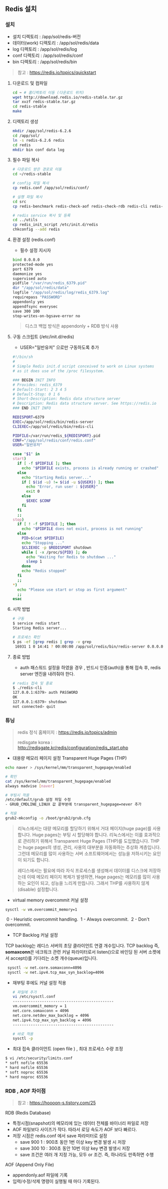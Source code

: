 ## Redis 설치

### 설치

* 설치 디렉토리 : /app/sol/redis-버전
* 데이터(work) 디렉토리 : /app/sol/redis/data
* log 디렉토리 : /app/sol/redis/log
* conf 디렉토리 : /app/sol/redis/conf
* bin 디렉토리 : /app/sol/redis/bin

> 참고 : https://redis.io/topics/quickstart

1. 다운로드 및 컴파일

   ~~~bash
   cd ~	# 홈디렉토리 이동 (다운로드 위치)
   wget http://download.redis.io/redis-stable.tar.gz
   tar xvzf redis-stable.tar.gz
   cd redis-stable
   make
   ~~~

   

2. 디렉토리 생성

   ~~~bash
   mkdir /app/sol/redis-6.2.6
   cd /app/sol/
   ln -s redis-6.2.6 redis
   cd redis
   mkdir bin conf data log
   ~~~

   

3. 필수 파일 복사

   ~~~bash
   # 다운로드 받은 경로로 이동
   cd ~/redis-stable
   
   # config 파일 복사
   cp redis.conf /app/sol/redis/conf/
   
   # 실행 파일 복사
   cd src
   cp redis-benchmark redis-check-aof redis-check-rdb redis-cli redis-server /app/sol/redis/bin/
   
   # redis service 복사 및 등록
   cd ../utils
   cp redis_init_script /etc/init.d/redis
   chkconfig --add redis
   ~~~

   

4. 환경 설정 (redis.conf)

   - 필수 설정 지시자

   ~~~bash
   bind 0.0.0.0
   protected-mode yes
   port 6379
   daemonize yes
   supervised auto
   pidfile "/var/run/redis_6379.pid"
   dir "/app/sol/redis/data"
   logfile "/app/sol/redis/log/redis_6379.log"
   requirepass "PASSWORD"
   appendonly yes
   appendfsync everysec
   save 300 100
   stop-writes-on-bgsave-error no
   ~~~

   > 디스크 백업 방식은 appendonly + RDB 방식 사용

   

5. 구동 스크립트 (/etc/init.d/redis) 

   * USER="일반유저" 으로만 구동하도록 추가

   ~~~bash
   #!/bin/sh
   #
   # Simple Redis init.d script conceived to work on Linux systems
   # as it does use of the /proc filesystem.
   
   ### BEGIN INIT INFO
   # Provides: redis_6379
   # Default-Start: 2 3 4 5
   # Default-Stop: 0 1 6
   # Short-Description: Redis data structure server
   # Description: Redis data structure server. See https://redis.io
   ### END INIT INFO
   
   REDISPORT=6379
   EXEC=/app/sol/redis/bin/redis-server
   CLIEXEC=/app/sol/redis/bin/redis-cli
   
   PIDFILE=/var/run/redis_${REDISPORT}.pid
   CONF="/app/sol/redis/conf/redis.conf"
   USER="일반유저"
   
   case "$1" in
   start)
     if [ -f $PIDFILE ]; then
       echo "$PIDFILE exists, process is already running or crashed"
     else
       echo "Starting Redis server..."
       if [ $(id -u) != $(id -u ${USER}) ]; then
         echo "Error, run user : ${USER}"
         exit 0
       else
         $EXEC $CONF
       fi
     fi
     ;;
   stop)
     if [ ! -f $PIDFILE ]; then
       echo "$PIDFILE does not exist, process is not running"
     else
       PID=$(cat $PIDFILE)
       echo "Stopping ..."
       $CLIEXEC -p $REDISPORT shutdown
       while [ -x /proc/${PID} ]; do
         echo "Waiting for Redis to shutdown ..."
         sleep 1
       done
       echo "Redis stopped"
     fi
     ;;
   *)
     echo "Please use start or stop as first argument"
     ;;
   esac
   ~~~

   

6. 시작 방법

   ~~~bash
   # 구동
   $ service redis start
   Starting Redis server...
   
   # 프로세스 확인
   $ ps -ef |grep redis | grep -v grep
    16931 1 0 14:41 ? 00:00:00 /app/sol/redis/bin/redis-server 0.0.0.0:6379
   ~~~

   

7. 종료 방법

   * auth 패스워드 설정을 하였을 경우 , 반드시 인증(auth)을 통해 접속 후, redis server 엔진을 내려줘야 한다.

   ~~~bash
   # redis 접속 및 종료
   $ ./redis-cli
   127.0.0.1:6379> auth PASSWORD
   OK
   127.0.0.1:6379> shutdown
   not connected> quit
   ~~~

   



### 튜닝

> redis 정식 홈페이지 : https://redis.io/topics/admin
>
> redisgate korea : http://redisgate.kr/redis/configuration/redis_start.php

* 대용량 메모리 페이지 설정  Transparent Huge Pages (THP) 

~~~bash
echo naver > /sys/kernel/mm/transparent_hugepage/enabled

# 확인
cat /sys/kernel/mm/transparent_hugepage/enabled
always madvise [naver]

# 부팅시 적용
/etc/default/grub 설정 파일 수정
- GRUB_CMDLINE_LINUX 값 끝부분에 transparent_hugepage=never 추가

# 적용
grub2-mkconfig -o /boot/grub2/grub.cfg

~~~

>리눅스에서는 대량 메모리를 할당하기 위해서 거대 페이지(huge page)를 사용합니다. Huge pages는 부팅 시 할당해야 합니다. 리눅스에서는 이를 효과적으로 관리하기 위해서 Transparent Huge Pages (THP)를 도입했습니다.  THP는 huge pages의 생성, 관리, 사용의 대부분을 자동화하는 추상화 계층입니다. 그런데 메모리를 많이 사용하는 서버 소프트웨어에서는 성능을 저하시키는 요인이 되기도 합니다.
>
>레디스에서는 필요에 따라 자식 프로세스를 생성해서 데이터를 디스크에 저장하는데 이때 메모리 페이지 복제가 발생하면, Hage pages는 메모리를 많이 사용하는 요인이 되고, 성능을 느리게 만듭니다.  그래서 THP를 사용하지 않게(disable) 설정합니다.

* virtual memory overcommit 커널 설정

~~~bash
sysctl -w vm.overcommit_memory=1
~~~

​	0 - Heuristic overcommit handling.
​	1 - Always overcommit.
​	2 - Don't overcommit.

* TCP Backlog 커널 설정

TCP backlog는 레디스 서버의 초당 클라이언트 연결 개수입니다.   TCP backlog 즉, **somaxconn**은 네크워크 관련 커널 파라미터로서 listen()으로 바인딩 된 서버 소켓에서 accept()를 기다리는 소켓 개수(queue)입니다.

~~~bash
 sysctl -w net.core.somaxconn=4096
 sysctl -w net.ipv4.tcp_max_syn_backlog=4096
~~~

* 재부팅 후에도 커널 설정 적용 

  ~~~bash
  # 파일에 추가
  vi /etc/sysctl.conf
  ---------------------------------------------
  vm.overcommit_memory = 1
  net.core.somaxconn = 4096
  net.core.netdev_max_backlog = 4096
  net.ipv4.tcp_max_syn_backlog = 4096
  ---------------------------------------------
  
  # 바로 적용
  sysctl -p
  ~~~

  

* 최대 접속 클라이언트 (open file ) , 최대 프로세스 수량 조정

~~~bash
$ vi /etc/security/limits.conf
* soft nofile 65536
* hard nofile 65536
* soft noproc 65536
* hard noproc 65536
~~~



### RDB , AOF 차이점

> 참고 : https://hoooon-s.tistory.com/25

RDB (Redis Database)

- 특정시점(snapshot)의 메모리에 있는 데이터 전체를 바이너리 파일로 저장
- AOF 파일보다 사이즈가 작다. 따라서 로딩 속도가 AOF 보다 빠르다. 
- 저장 시점은 redis.conf 에서 save 파라미터로 설정
  - save 900 1 : 900초 동안 1번 이상 key 변경 발생 시 저장
  - save 300 10 : 300초 동안 10번 이상 key 변경 발생시 저장
  - save 조건은 여러 개 지정 가능, 모두 or 조건. 즉, 하나라도 만족하면 수행

AOF (Append Only File)

* appendonly.aof 파일에 기록
* 입력/수정/삭제 명령이 실행될 때 마다 기록된다. 

